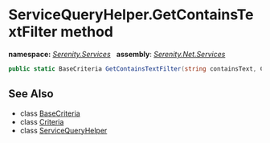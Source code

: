 # ServiceQueryHelper.GetContainsTextFilter method
**namespace:** *[Serenity.Services](../../README.md#serenity.services-namespace)*   **assembly**: *[Serenity.Net.Services](../../README.md)*

```csharp
public static BaseCriteria GetContainsTextFilter(string containsText, Criteria[] textFields)
```

## See Also

* class [BaseCriteria](../Serenity.Net.Data/../../Serenity.Data/BaseCriteria.md)
* class [Criteria](../Serenity.Net.Data/../../Serenity.Data/Criteria.md)
* class [ServiceQueryHelper](../ServiceQueryHelper.md)